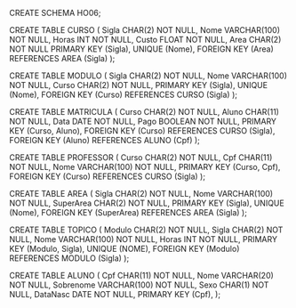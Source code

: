 CREATE SCHEMA HO06;

CREATE TABLE CURSO (
    Sigla CHAR(2) NOT NULL,
    Nome VARCHAR(100) NOT NULL,
    Horas INT NOT NULL,
    Custo FLOAT NOT NULL, 
    Area CHAR(2) NOT NULL
    PRIMARY KEY (Sigla),
    UNIQUE (Nome),
    FOREIGN KEY (Area) REFERENCES AREA (Sigla)
);

CREATE TABLE MODULO (
    Sigla CHAR(2) NOT NULL,
    Nome VARCHAR(100) NOT NULL,
    Curso CHAR(2) NOT NULL, 
    PRIMARY KEY (Sigla),
    UNIQUE (Nome),
    FOREIGN KEY (Curso) REFERENCES CURSO (Sigla)
);

CREATE TABLE MATRICULA (
    Curso CHAR(2) NOT NULL,
    Aluno CHAR(11) NOT NULL,
    Data DATE NOT NULL,
    Pago BOOLEAN NOT NULL,
    PRIMARY KEY (Curso, Aluno),
    FOREIGN KEY (Curso) REFERENCES CURSO (Sigla),
    FOREIGN KEY (Aluno) REFERENCES ALUNO (Cpf)
);

CREATE TABLE PROFESSOR (
    Curso CHAR(2) NOT NULL,
    Cpf CHAR(11) NOT NULL,
    Nome VARCHAR(100) NOT NULL,
    PRIMARY KEY (Curso, Cpf),
    FOREIGN KEY (Curso) REFERENCES CURSO (Sigla)
);

CREATE TABLE AREA (
    Sigla CHAR(2) NOT NULL,
    Nome VARCHAR(100) NOT NULL,
    SuperArea CHAR(2) NOT NULL,
    PRIMARY KEY (Sigla),
    UNIQUE (Nome),
    FOREIGN KEY (SuperArea) REFERENCES AREA (Sigla)
);

CREATE TABLE TOPICO (
    Modulo CHAR(2) NOT NULL,
    Sigla CHAR(2) NOT NULL,
    Nome VARCHAR(100) NOT NULL, 
    Horas INT NOT NULL,
    PRIMARY KEY (Modulo, Sigla),
    UNIQUE (NOME),
    FOREIGN KEY (Modulo) REFERENCES MODULO (Sigla)
);

CREATE TABLE ALUNO (
    Cpf CHAR(11) NOT NULL,
    Nome VARCHAR(20) NOT NULL,
    Sobrenome VARCHAR(100) NOT NULL,
    Sexo CHAR(1) NOT NULL,
    DataNasc DATE NOT NULL,
    PRIMARY KEY (Cpf),
);
